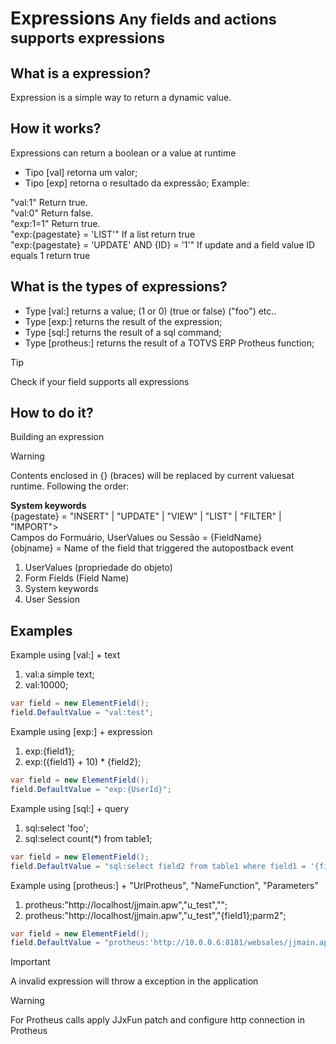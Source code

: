 <h1>Expressions<small> Any fields and actions supports expressions</small></h1>

## What is a expression?
Expression is a simple way to return a dynamic value.


## How it works?

Expressions can return a boolean or a value at runtime<br>
 - Tipo [val] retorna um valor; 
 - Tipo [exp] retorna o resultado da expressão; 
Example: <br>

"val:1" Return true.
<br>
"val:0" Return false.
<br>
"exp:1=1" Return true.
<br>
"exp:{pagestate} = 'LIST'" If a list return true<br>
"exp:{pagestate} = 'UPDATE' AND {ID} = '1'" If update and a field value ID equals 1 return true<br>

## What is the types of expressions?
- Type [val:] returns a value; (1 or 0) (true or false) ("foo") etc..
- Type [exp:] returns the result of the expression;
- Type [sql:] returns the result of a sql command;
- Type [protheus:] returns the result of a TOTVS ERP Protheus function;

> [!TIP] 
> Check if your field supports all expressions


## How to do it?
Building an expression<br>
> [!WARNING] 
> Contents enclosed in {} (braces) will be replaced by current values ​​at runtime. Following the order:


**System keywords**<br>
{pagestate} = "INSERT" | "UPDATE" | "VIEW" | "LIST" | "FILTER" | "IMPORT">
<br>
Campos do Formuário, UserValues ou Sessão = {FieldName}
<br>
{objname} = Name of the field that triggered the autopostback event

1. UserValues (propriedade do objeto)
2. Form Fields (Field Name)
3. System keywords
4. User Session


## Examples

Example using [val:] + text<br>
1. val:a simple text;
2. val:10000;
```cs
var field = new ElementField();
field.DefaultValue = "val:test";
```

Example using [exp:] + expression<br>
1. exp:{field1};
2. exp:({field1} + 10) * {field2};
```cs
var field = new ElementField();
field.DefaultValue = "exp:{UserId}";
```

Example using [sql:] + query<br>
1. sql:select 'foo';
2. sql:select count(*) from table1;
```cs
var field = new ElementField();
field.DefaultValue = "sql:select field2 from table1 where field1 = '{field1}'";
```

Example using [protheus:] + "UrlProtheus", "NameFunction", "Parameters" <br>
1. protheus:"http://localhost/jjmain.apw","u_test","";
2. protheus:"http://localhost/jjmain.apw","u_test","{field1};parm2";
```cs
var field = new ElementField();
field.DefaultValue = "protheus:'http://10.0.0.6:8181/websales/jjmain.apw', 'u_vldpan', '1;2'";
```

> [!IMPORTANT] 
> A invalid expression will throw a exception in the application

> [!WARNING] 
> For Protheus calls apply JJxFun patch and configure http connection in Protheus